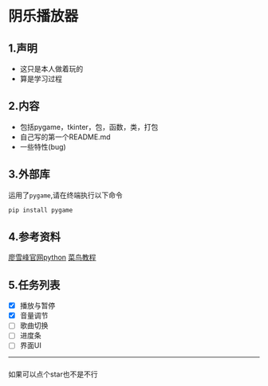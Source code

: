 # 阴乐播放器

## 1.声明
- 这只是本人做着玩的
- 算是学习过程

## 2.内容
- 包括pygame，tkinter，包，函数，类，打包
- 自己写的第一个README.md
- 一些特性(bug)

## 3.外部库
运用了`pygame`,请在终端执行以下命令
```bash
pip install pygame
```
## 4.参考资料
[廖雪峰官网python](https://liaoxuefeng.com/books/python/introduction/index.html)
[菜鸟教程](https://www.runoob.com/python/python-gui-tkinter.html)

## 5.任务列表
- [x] 播放与暂停
- [x] 音量调节
- [ ] 歌曲切换
- [ ] 进度条
- [ ] 界面UI

---
###
如果可以点个star也不是不行
